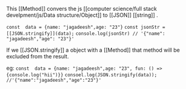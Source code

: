 This [[Method]] convers the js [[computer science/full stack develpment/js/Data structure/Object]] to [[JSON]] [[string]] .

`const  data = {name: "jagadeesh",age: "23"}`
`const jsonStr = [[JSON.stringify]](data);`
`console.log(jsonStr) // '{"name": "jagadeesh","age": "23"}'`

If we [[JSON.stringify]]  a object with a [[Method]] that method will be excluded from the result.

 eg: 
`const  data = {name: "jagadeesh",age: "23", fun: () => {console.log("hii")}}`
`consoel.log(JSON.stringify(data)); //'{"name":"jagadeesh","age":"23"}'`